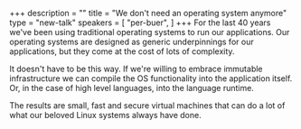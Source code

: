 +++
description = ""
title = "We don't need an operating system anymore"
type = "new-talk"
speakers = [
        "per-buer",
]
+++
For the last 40 years we've been using traditional operating systems to run our applications. Our operating systems are designed as generic underpinnings for our applications, but they come at the cost of lots of complexity.

It doesn't have to be this way. If we're willing to embrace immutable infrastructure we can compile the OS functionality into the application itself. Or, in the case of high level languages, into the language runtime.

The results are small, fast and secure virtual machines that can do a lot of what our beloved Linux systems always have done.